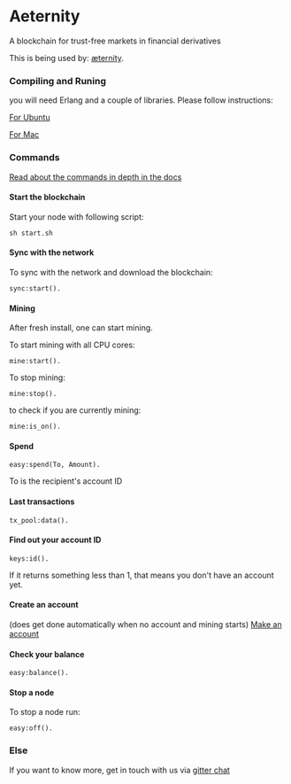 Aeternity
==========

A blockchain for trust-free markets in financial derivatives

This is being used by: [æternity](https://aeternity.com).

### Compiling and Runing
you will need Erlang and a couple of libraries. Please follow instructions:

[For Ubuntu](docs/compile_ubuntu.md)

[For Mac](docs/compile_mac.md)


### Commands

[Read about the commands in depth in the docs](docs/commands.md)

#### Start the blockchain
Start your node with following script:
```
sh start.sh
```

#### Sync with the network
To sync with the network and download the blockchain: 
```
sync:start().
```

#### Mining
After fresh install, one can start mining.

To start mining with all CPU cores: 
```
mine:start().
```
To stop mining:
```
mine:stop().
```
to check if you are currently mining:
```
mine:is_on().
```

#### Spend
```
easy:spend(To, Amount).
```
To is the recipient's account ID

#### Last transactions
```
tx_pool:data().
```

#### Find out your account ID
```
keys:id().
```
If it returns something less than 1, that means you don't have an account yet.

#### Create an account
(does get done automatically when no account and mining starts)
[Make an account](docs/new_account.md)

#### Check your balance
```
easy:balance().
```

#### Stop a node
To stop a node run:
```
easy:off().
```


### Else
If you want to know more, get in touch with us via [gitter chat](https://github.com/zack-bitcoin/testnet)
